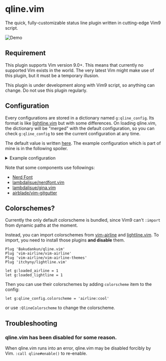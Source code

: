# qline.vim

The quick, fully-customizable status line plugin written in cutting-edge Vim9
script.

![Demo](https://user-images.githubusercontent.com/4504807/96721994-db25e900-13e7-11eb-9628-0e774392227e.gif)


## Requirement

This plugin supports Vim version 9.0+. This means that currently no supported
Vim exists in the world. The very latest Vim might make use of this plugin, but
it must be a temporary illusion.

This plugin is under development along with Vim9 script, so anything can change.
Do not use this plugin regularly.


## Configuration

Every configurations are stored in a dictionary named `g:qline_config`. Its
format is like [lightline.vim](https://github.com/itchyny/lightline.vim) but
with some differences. On loading qline.vim, the dictionary will be "merged"
with the default configuration, so you can check `g:qline_config` to see the
current configuration at any time.

The default value is written [here](import/qline/config/default.vim). The
example configuration which is part of mine is in the following spoiler.

<details>
<summary>Example configuration</summary>

```vim
" Define highlight for Git-related components.
highlight Git guibg=#F34F29 guifg=#FFFFFF ctermbg=202 ctermfg=231

" Define a :def function to use Vim9 syntax and compiled lambdas in a legacy
" Vim script.
def s:qline_config()
  g:qline_config = {
# Use the powerline glyphs for separators.
    separator:    {left: "\ue0b0", right: "\ue0b2", margin: ' '},
    subseparator: {left: "\ue0b1", right: "\ue0b3", margin: ' '},
# Specify components in the each sides for active/inactive windows.
# Each modes can also have specific settings.
    active: {
      left: [
        ['mode', 'paste'],
        ['gina_branch', 'gina_traffic', 'gina_status', 'filename', 'gitgutter'],
        ['bufstate']
      ],
      right: [
        ['filetype'],
        ['fileinfo'],
        ['%c%-1V', 'searchcount']
      ]
    },
    inactive: {
      left: [['filename', 'gitgutter'], ['bufstate']],
      right: [['filetype'], ['fileinfo']],
      separator: {left: '', right: '', margin: ' '},
      subseparator: {left: '|', right: '|', margin: ' '},
    },
    insert: {
      separator:    {left: "\ue0c0", right: "\ue0c2", margin: ' '},
      subseparator: {left: "\ue0c1", right: "\ue0c3", margin: ' '},
    },
    replace: {
      separator:    {left: "\ue0c0", right: "\ue0c2", margin: ' '},
      subseparator: {left: "\ue0c1", right: "\ue0c3", margin: ' '},
    },
# Define components. You can overwrite or append to the default definitions.
# If its content is a Funcref, it is evaluated before parsing the statusline.
# If visible_condition results in Falsy, or the content results in empty string,
# the component is collapsed.
# Funcrefs are evaluated in the context of the window of the drawing status line.
# Note that in Vim9, functions cannot use non-autoload functions that are later
# defined. Use `eval()` to work around.
    component: {
      fileinfo: {
        content: () =>
          (&fenc ?? &enc) .. ' ' ..
          nerdfont#fileformat#find() ..
          (&bomb ? "\U1f4a3" : ''),
        visible_condition: () => !&buftype,
      },
      bufstate: {
        content: () =>
          (&readonly ? "\uf023" : '') ..
          (&modifiable ? '' : "\uf05e") ..
          (&modified ? "\uf040" : ''),
      },
      filetype: {
        content: () => nerdfont#find(),
      },
      gina_branch: {
        content: () => "\ue0a0" .. gina#component#repo#branch(),
        visible_condition: function('gina#component#repo#branch'),
        highlight: 'Git',
      },
      gina_traffic: {
        content: function('gina#component#traffic#preset', ['fancy']),
        highlight: 'Git',
      },
      gina_status: {
        content: function('gina#component#status#preset', ['fancy']),
        highlight: 'Git',
      },
      gitgutter: {
        content: () =>
          eval('GitGutterGetHunkSummary()')->copy()
            ->map((idx, val) => !val ? '' : ['+', '~', '-'][idx] .. val)
            ->filter((_, val) => !!val)
            ->join(),
        visible_condition: () => eval('GitGutterGetHunks()'),
      },
    },
  }
enddef



" Ah, don't forget to call the function.
call s:qline_config()
```

</details>

Note that some components use followings:

* [Nerd Font](https://www.nerdfonts.com/)
* [lambdalisue/nerdfont.vim](https://github.com/lambdalisue/nerdfont.vim)
* [lambdalisue/gina.vim](https://github.com/lambdalisue/gina.vim)
* [airblade/vim-gitgutter](https://github.com/airblade/vim-gitgutter)


## Colorschemes?

Currently the only default colorscheme is bundled, since Vim9 can't `:import`
from dynamic paths at the moment.

Instead, you can import colorschemes from
[vim-airline](https://github.com/vim-airline/vim-airline)
and [lightline.vim](https://github.com/itchyny/lightline.vim).
To import, you need to install those plugins **and disable** them.

```vim
Plug 'Bakudankun/qline.vim'
Plug 'vim-airline/vim-airline'
Plug 'vim-airline/vim-airline-themes'
Plug 'itchyny/lightline.vim'

let g:loaded_airline = 1
let g:loaded_lightline = 1
```

Then you can use their colorschemes by adding `colorscheme` item to the config:

```vim
let g:qline_config.colorscheme = 'airline:cool'
```

or use `:QlineColorscheme` to change the colorscheme.


## Troubleshooting

### qline.vim has been disabled for some reason.

When qline.vim runs into an error, qline.vim may be disabled forcibly by Vim.
`:call qline#enable()` to re-enable.

